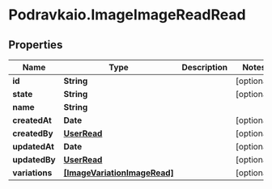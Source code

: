 # Podravkaio.ImageImageReadRead

## Properties
Name | Type | Description | Notes
------------ | ------------- | ------------- | -------------
**id** | **String** |  | [optional] 
**state** | **String** |  | [optional] 
**name** | **String** |  | 
**createdAt** | **Date** |  | [optional] 
**createdBy** | [**UserRead**](UserRead.md) |  | [optional] 
**updatedAt** | **Date** |  | [optional] 
**updatedBy** | [**UserRead**](UserRead.md) |  | [optional] 
**variations** | [**[ImageVariationImageRead]**](ImageVariationImageRead.md) |  | [optional] 


